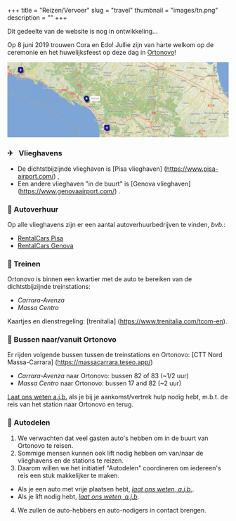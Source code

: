+++
title = "Reizen/Vervoer"
slug = "travel"
thumbnail = "images/tn.png"
description = ""
+++

Dit gedeelte van de website is nog in ontwikkeling...

Op 8 juni 2019 trouwen Cora en Edo! Jullie zijn van harte welkom op de ceremonie en het huwelijksfeest op deze dag in [Ortonovo](https://en.wikipedia.org/wiki/Ortonovo)!

<a target="_blank" rel="noopener noreferrer" href="http://umap.openstreetmap.fr/en/map/cp2019_288748#9/44.2009/10.4370"><img src="img/ortonovo_airports.png" alt="ortonovo_map"></a>

### <span class='iconsize'>✈</span>  &ensp;Vlieghavens

* De dichtstbijzijnde vlieghaven is [Pisa vlieghaven] (https://www.pisa-airport.com/) ,
* Een andere vlieghaven "in de buurt" is [Genova vlieghaven] (https://www.genovaairport.com/) .

### <span class='iconsize'>🚗</span> Autoverhuur
Op alle vlieghavens zijn er een aantal autoverhuurbedrijven te vinden, _bvb._:

* [RentalCars Pisa](https://www.rentalcars.com/en/airport/it/psa/?affiliateCode=msn_new_row&preflang=en&label=msn-39uoIQWB6JCk1jN0bmR29w-76003781912160&adcamp=Airports%20-%20Italy&adco=cpc&utm_medium=cpc&utm_source=bing&utm_term=39uoIQWB6JCk1jN0bmR29w&msclkid=2448ee6968a91d729680b22ddf26963c) 
* [RentalCars Genova](https://www.rentalcars.com/en/airport/ch/gva/?affiliateCode=msn_new_row&preflang=en&label=msn-pFOrQvR3ih4LFY6aMxwlFQ-75591465074382&adcamp=Airports%20-%20Switzerland&adco=cpc&utm_medium=cpc&utm_source=bing&utm_term=pFOrQvR3ih4LFY6aMxwlFQ&msclkid=d14e75a5c2921bf865d829e17544448e) 

### <span class='iconsize'>🚂</span> Treinen
Ortonovo is binnen een kwartier met de auto te bereiken van de dichtstbijzijnde treinstations:

* _Carrara-Avenza_ 
* _Massa Centro_

Kaartjes en dienstregeling: [trenitalia] (https://www.trenitalia.com/tcom-en).

### <span class='iconsize'>🚌</span> Bussen naar/vanuit Ortonovo

Er rijden volgende bussen tussen de treinstations en Ortonovo: [CTT Nord Massa-Carrara] (https://massacarrara.teseo.app/)

* _Carrara-Avenza_ naar Ortonovo: bussen 82 of 83 (~1/2 uur)
* _Massa Centro_ naar Ortonovo: bussen 17 and 82 (~2 uur)

[Laat ons weten a.j.b.](mailto:caviranipots@gmail.com) als je bij je aankomst/vertrek hulp nodig hebt, m.b.t. de reis van het station naar Ortonovo en terug.

### <span class='iconsize'>&#129309;</span> Autodelen
1. We verwachten dat veel gasten auto's hebben om in de buurt van Ortonovo te reisen. 
2. Sommige mensen kunnen ook lift nodig hebben om van/naar de vlieghavens en de stations te reizen.
3. Daarom willen we het initiatief "Autodelen" coordineren om iedereen's reis een stuk makkelijker te maken.
  * Als je een auto met vrije plaatsen hebt,  *[laat ons weten, a.j.b.](https://docs.google.com/forms/d/e/1FAIpQLScJLmbVqMeDLjNyuYsAIG8bULhX4dJW82KQXiBOjhvQg18REA/viewform?usp=sf_link)*.
  * Als je lift nodig hebt, *[laat ons weten, a.j.b](https://docs.google.com/forms/d/e/1FAIpQLSeNe8Y8DdOuJftMdVe_Y9ZdNUVcMvt7PFnieALL51_XCOfb5A/viewform?usp=sf_link)*.
4. We zullen de auto-hebbers en auto-nodigers in contact brengen. 

